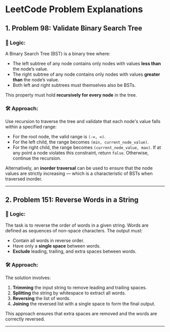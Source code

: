 # LeetCode Problem Explanations

## 1. Problem 98: Validate Binary Search Tree

### 🧠 Logic:
A Binary Search Tree (BST) is a binary tree where:
- The left subtree of any node contains only nodes with values **less than** the node’s value.
- The right subtree of any node contains only nodes with values **greater than** the node’s value.
- Both left and right subtrees must themselves also be BSTs.

This property must hold **recursively for every node** in the tree.

### 🛠️ Approach:
Use recursion to traverse the tree and validate that each node's value falls within a specified range:
- For the root node, the valid range is `(-∞, ∞)`.
- For the left child, the range becomes `(min, current_node_value)`.
- For the right child, the range becomes `(current_node_value, max)`.
If at any point a node violates this constraint, return `false`. Otherwise, continue the recursion.

Alternatively, an **inorder traversal** can be used to ensure that the node values are strictly increasing — which is a characteristic of BSTs when traversed inorder.

---

## 2. Problem 151: Reverse Words in a String

### 🧠 Logic:
The task is to reverse the order of words in a given string. Words are defined as sequences of non-space characters. The output must:
- Contain all words in reverse order.
- Have only a **single space** between words.
- **Exclude** leading, trailing, and extra spaces between words.

### 🛠️ Approach:
The solution involves:
1. **Trimming** the input string to remove leading and trailing spaces.
2. **Splitting** the string by whitespace to extract all words.
3. **Reversing** the list of words.
4. **Joining** the reversed list with a single space to form the final output.

This approach ensures that extra spaces are removed and the words are correctly reversed.

---
